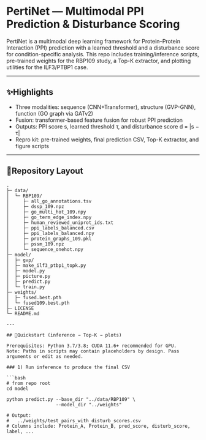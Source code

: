# PertiNet — Multimodal PPI Prediction & Disturbance Scoring

PertiNet is a multimodal deep learning framework for Protein–Protein Interaction (PPI) prediction with a learned threshold and a disturbance score for condition-specific analysis.
This repo includes training/inference scripts, pre-trained weights for the RBP109 study, a Top-K extractor, and plotting utilities for the ILF3/PTBP1 case.

---

## ✨Highlights

- Three modalities: sequence (CNN+Transformer), structure (GVP-GNN), function (GO graph via GATv2)
- Fusion: transformer-based feature fusion for robust PPI prediction
- Outputs: PPI score s, learned threshold τ, and disturbance score d = |s − τ|
- Repro kit: pre-trained weights, final prediction CSV, Top-K extractor, and figure scripts

---

## 📁Repository Layout 
```text
.
├─ data/
│  └─ RBP109/
│     ├─ all_go_annotations.tsv
│     ├─ dssp_109.npz
│     ├─ go_multi_hot_109.npy
│     ├─ go_term_edge_index.npy
│     ├─ human_reviewed_uniprot_ids.txt
│     ├─ ppi_labels_balanced.csv
│     ├─ ppi_labels_balanced.npy
│     ├─ protein_graphs_109.pkl
│     ├─ pssm_109.npz
│     └─ sequence_onehot.npy
├─ model/
│  ├─ gvp/
│  ├─ make_ilf3_ptbp1_topk.py
│  ├─ model.py
│  ├─ picture.py
│  ├─ predict.py
│  └─ train.py
├─ weights/
│  ├─ fused.best.pth
│  └─ fused109.best.pth
├─ LICENSE
└─ README.md

---

## 🚀Quickstart (inference → Top-K → plots)

Prerequisites: Python 3.7/3.8; CUDA 11.6+ recommended for GPU.
Note: Paths in scripts may contain placeholders by design. Pass arguments or edit as needed.

### 1) Run inference to produce the final CSV

```bash
# from repo root
cd model

python predict.py --base_dir "../data/RBP109" \
                  --model_dir "../weights"

# Output:
#   ../weights/test_pairs_with_disturb_scores.csv
# Columns include: Protein_A, Protein_B, pred_score, disturb_score, label, ...


